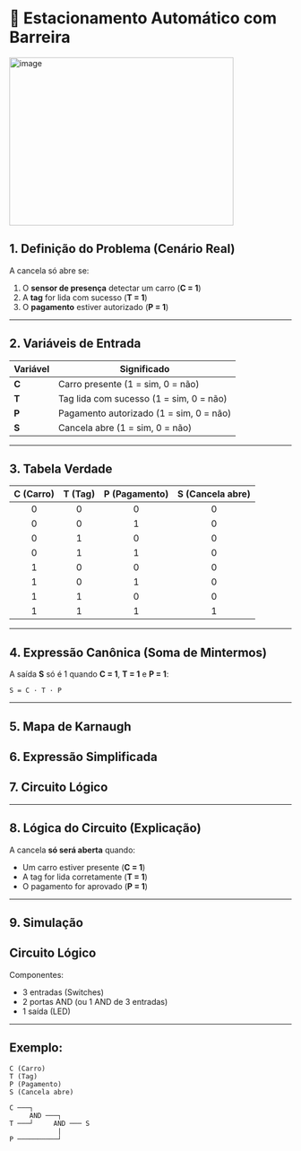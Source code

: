# 🚗 Estacionamento Automático com Barreira

<img width="400" height="300" alt="image" src="https://github.com/user-attachments/assets/08977e67-7f50-4dbc-851b-4032ed77bb25" />

## 1. Definição do Problema (Cenário Real)

A cancela só abre se:
1. O **sensor de presença** detectar um carro (**C = 1**)
2. A **tag** for lida com sucesso (**T = 1**)
3. O **pagamento** estiver autorizado (**P = 1**)

---

## 2. Variáveis de Entrada

| Variável | Significado |
|----------|-------------|
| **C** | Carro presente (1 = sim, 0 = não) |
| **T** | Tag lida com sucesso (1 = sim, 0 = não) |
| **P** | Pagamento autorizado (1 = sim, 0 = não) |
| **S** | Cancela abre (1 = sim, 0 = não) |

---

## 3. Tabela Verdade

| C (Carro) | T (Tag) | P (Pagamento) | S (Cancela abre) |
|:---------:|:-------:|:--------------:|:----------------:|
| 0 | 0 | 0 | 0 |
| 0 | 0 | 1 | 0 |
| 0 | 1 | 0 | 0 |
| 0 | 1 | 1 | 0 |
| 1 | 0 | 0 | 0 |
| 1 | 0 | 1 | 0 |
| 1 | 1 | 0 | 0 |
| 1 | 1 | 1 | 1 |

---

## 4. Expressão Canônica (Soma de Mintermos)

A saída **S** só é 1 quando **C = 1**, **T = 1** e **P = 1**:

`S = C · T · P`


---
## 5. Mapa de Karnaugh
## 6. Expressão Simplificada
## 7. Circuito Lógico

---

## 8. Lógica do Circuito (Explicação)

A cancela **só será aberta** quando:
- Um carro estiver presente (**C = 1**)
- A tag for lida corretamente (**T = 1**)
- O pagamento for aprovado (**P = 1**)

---

## 9. Simulação



## Circuito Lógico

Componentes:
- 3 entradas (Switches)
- 2 portas AND (ou 1 AND de 3 entradas)
- 1 saída (LED)

---

## Exemplo:

`C (Carro)`	<br>
`T (Tag)`	<br>
`P (Pagamento)`	<br>
`S (Cancela abre)` <br>

```text
C ───┐
     AND ───┐
T ───┘     AND ─── S
            |
P ──────────┘
```
